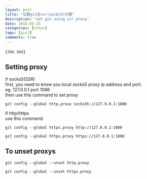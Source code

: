 ```yaml
---
layout: post
title: "设置git走ssr(socks5)代理"
description: "set git using ssr proxy"
date: 2018-05-23
categories: [notes]
tags: [gist] 
comments: true
---
```


{:toc .toc}

## Setting proxy
if socks5(SSR)  
first, you need to know you local socks5 proxy ip address and port.  
eg. 127.0.0.1 port 1086  
then use this command to set proxy  
```
git config --global http.proxy socks5h://127.0.0.1:1080
```

if http/https  
use this command:  
```
git config --global https.proxy http://127.0.0.1:1080

git config --global https.proxy https://127.0.0.1:1080
```

## To unset proxys
```
git config --global --unset http.proxy

git config --global --unset https.proxy
```

